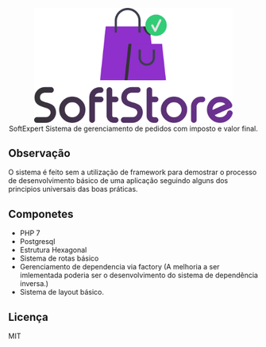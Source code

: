<p align="center">
  <img src="https://github.com/WalderlanSena/softExpert/blob/master/public/assets/img/logo.png" width="400">
  <br>
  SoftExpert Sistema de gerenciamento de pedidos com imposto e valor final.
</p>


## Observação
O sistema é feito sem a utilização de framework para demostrar o processo de desenvolvimento básico 
de uma aplicação seguindo alguns dos principios universais das boas práticas.

## Componetes 
- PHP 7
- Postgresql
- Estrutura Hexagonal
- Sistema de rotas básico
- Gerenciamento de dependencia via factory (A melhoria a ser imlementada poderia ser o desenvolvimento do sistema de dependência inversa.)
- Sistema de layout básico.

## Licença

MIT
